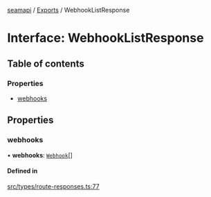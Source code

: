 [seamapi](../README.md) / [Exports](../modules.md) / WebhookListResponse

# Interface: WebhookListResponse

## Table of contents

### Properties

- [webhooks](WebhookListResponse.md#webhooks)

## Properties

### webhooks

• **webhooks**: [`Webhook`](Webhook.md)[]

#### Defined in

[src/types/route-responses.ts:77](https://github.com/hello-seam/seamapi-javascript/blob/main/src/types/route-responses.ts#L77)
